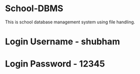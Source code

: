 # School-DBMS
This is school database management system using file handling.


# Login Username - shubham
# Login Password - 12345
